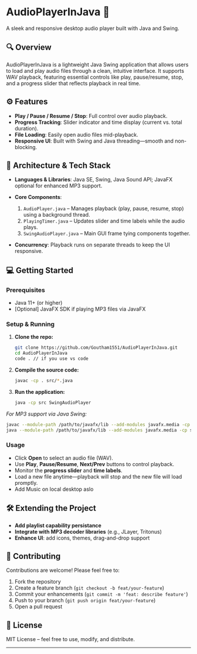 # AudioPlayerInJava 🎵

A sleek and responsive desktop audio player built with Java and Swing.

## 🔍 Overview

AudioPlayerInJava is a lightweight Java Swing application that allows users to load and play audio files through a clean, intuitive interface. It supports WAV playback, featuring essential controls like play, pause/resume, stop, and a progress slider that reflects playback in real time.

## ⚙️ Features

* **Play / Pause / Resume / Stop**: Full control over audio playback.
* **Progress Tracking**: Slider indicator and time display (current vs. total duration).
* **File Loading**: Easily open audio files mid-playback.
* **Responsive UI**: Built with Swing and Java threading—smooth and non-blocking.

## 🧩 Architecture & Tech Stack

* **Languages & Libraries**: Java SE, Swing, Java Sound API; JavaFX optional for enhanced MP3 support.
* **Core Components**:

  1. `AudioPlayer.java` – Manages playback (play, pause, resume, stop) using a background thread.
  2. `PlayingTimer.java` – Updates slider and time labels while the audio plays.
  3. `SwingAudioPlayer.java` – Main GUI frame tying components together.
* **Concurrency**: Playback runs on separate threads to keep the UI responsive.

## 💻 Getting Started

### Prerequisites

* Java 11+ (or higher)
* \[Optional] JavaFX SDK if playing MP3 files via JavaFX

### Setup & Running

1. **Clone the repo:**

   ```bash
   git clone https://github.com/Goutham1551/AudioPlayerInJava.git
   cd AudioPlayerInJava
   code . // if you use vs code 
   ```
2. **Compile the source code:**

   ```bash
   javac -cp . src/*.java
   ```
3. **Run the application:**

   ```bash
   java -cp src SwingAudioPlayer
   ```

*For MP3 support via Java Swing:*

```bash
javac --module-path /path/to/javafx/lib --add-modules javafx.media -cp . src/*.java
java --module-path /path/to/javafx/lib --add-modules javafx.media -cp src SwingAudioPlayer
```

### Usage

* Click **Open** to select an audio file (WAV).
* Use **Play**, **Pause/Resume**, **Next/Prev** buttons to control playback.
* Monitor the **progress slider** and **time labels**.
* Load a new file anytime—playback will stop and the new file will load promptly.
* Add Music on local desktop aslo

## 🛠️ Extending the Project

* **Add playlist capability persistance**
* **Integrate with MP3 decoder libraries** (e.g., JLayer, Tritonus)
* **Enhance UI**: add icons, themes, drag-and-drop support

## 👤 Contributing

Contributions are welcome! Please feel free to:

1. Fork the repository
2. Create a feature branch (`git checkout -b feat/your-feature`)
3. Commit your enhancements (`git commit -m 'feat: describe feature'`)
4. Push to your branch (`git push origin feat/your-feature`)
5. Open a pull request

## 📄 License

MIT License – feel free to use, modify, and distribute.

---

